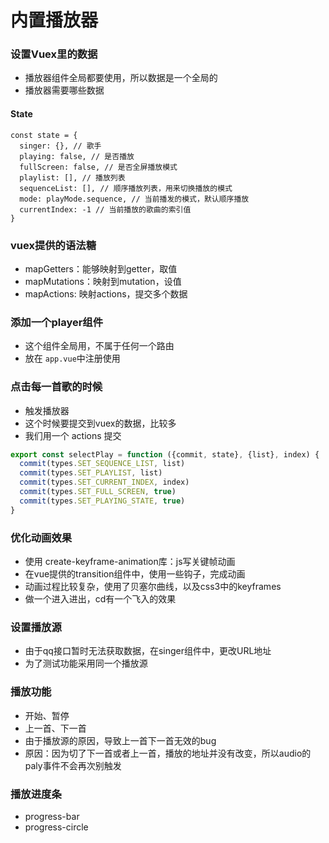 # 内置播放器

### 设置Vuex里的数据

- 播放器组件全局都要使用，所以数据是一个全局的
- 播放器需要哪些数据

#### State

```Js
const state = {
  singer: {}, // 歌手
  playing: false, // 是否播放
  fullScreen: false, // 是否全屏播放模式
  playlist: [], // 播放列表
  sequenceList: [], // 顺序播放列表，用来切换播放的模式
  mode: playMode.sequence, // 当前播发的模式，默认顺序播放
  currentIndex: -1 // 当前播放的歌曲的索引值
}
```

### vuex提供的语法糖

- mapGetters：能够映射到getter，取值
-  mapMutations：映射到mutation，设值
- mapActions: 映射actions，提交多个数据

### 添加一个player组件

- 这个组件全局用，不属于任何一个路由
- 放在 `app.vue`中注册使用

### 点击每一首歌的时候

- 触发播放器
- 这个时候要提交到vuex的数据，比较多
- 我们用一个 actions 提交

```js
export const selectPlay = function ({commit, state}, {list}, index) {
  commit(types.SET_SEQUENCE_LIST, list)
  commit(types.SET_PLAYLIST, list)
  commit(types.SET_CURRENT_INDEX, index)
  commit(types.SET_FULL_SCREEN, true)
  commit(types.SET_PLAYING_STATE, true)
}

```



### 优化动画效果

- 使用 create-keyframe-animation库：js写关键帧动画
- 在vue提供的transition组件中，使用一些钩子，完成动画
- 动画过程比较复杂，使用了贝塞尔曲线，以及css3中的keyframes
- 做一个进入进出，cd有一个飞入的效果

### 设置播放源

- 由于qq接口暂时无法获取数据，在singer组件中，更改URL地址
- 为了测试功能采用同一个播放源

### 播放功能

- 开始、暂停
- 上一首、下一首
- 由于播放源的原因，导致上一首下一首无效的bug
- 原因：因为切了下一首或者上一首，播放的地址并没有改变，所以audio的paly事件不会再次别触发

### 播放进度条

- progress-bar
- progress-circle